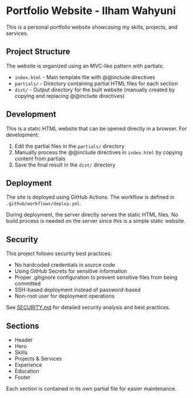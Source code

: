 # Portfolio Website - Ilham Wahyuni

This is a personal portfolio website showcasing my skills, projects, and services.

## Project Structure

The website is organized using an MVC-like pattern with partials:

- `index.html` - Main template file with @@include directives
- `partials/` - Directory containing partial HTML files for each section
- `dist/` - Output directory for the built website (manually created by copying and replacing @@include directives)

## Development

This is a static HTML website that can be opened directly in a browser. For development:

1. Edit the partial files in the `partials/` directory
2. Manually process the @@include directives in `index.html` by copying content from partials
3. Save the final result in the `dist/` directory

## Deployment

The site is deployed using GitHub Actions. The workflow is defined in `.github/workflows/deploy.yml`.

During deployment, the server directly serves the static HTML files. No build process is needed on the server since this is a simple static website.

## Security

This project follows security best practices:

- No hardcoded credentials in source code
- Using GitHub Secrets for sensitive information
- Proper .gitignore configuration to prevent sensitive files from being committed
- SSH-based deployment instead of password-based
- Non-root user for deployment operations

See [SECURITY.md](SECURITY.md) for detailed security analysis and best practices.

## Sections

- Header
- Hero
- Skills
- Projects & Services
- Experience
- Education
- Footer

Each section is contained in its own partial file for easier maintenance.